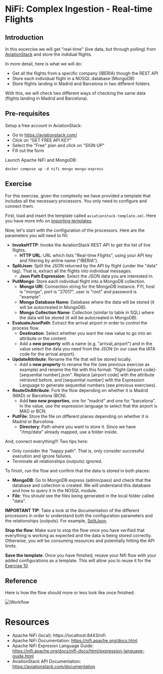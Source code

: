 # NiFi: Complex Ingestion - Real-time Flights

## Introduction

In this excercise we will get "real-time" (live data, but through polling) from [AviationStack](https://aviationstack.com/) and store the indidual flights.

In more detail, here is what we will do:

* Get all the flights from a specific company (IBERIA) though the REST API
* Store each individual flight in a NOSQL database (MongoDB)
* Store flights landing in Madrid and Barcelona in two different folders

With this, we will check two different ways of checking the same data (flights landing in Madrid and Barcelona).

## Pre-requisites

Setup a free account in AviationStack:

* Go to https://aviationstack.com/
* Click on "GET FREE API KEY"
* Select the "Free" plan and click on "SIGN UP"
* Fill out the form

Launch Apache NiFi and MongoDB:

```shell
docker compose up -d nifi mongo mongo-express
```


## Exercise

For this exercise, given the complexity we have provided a template that includes all the necessary processors. You only need to configure and connect them.

First, load and insert the template called `aviationstack-template.xml`. Here you have more info on [importing templates](https://nifi.apache.org/docs/nifi-docs/html/user-guide.html#Import_Template).

Now, let's start with the configuration of the processors. Here are the parameters you will need to fill:

* **InvokeHTTP**: Invoke the AviationStack REST API to get the list of live flights.
  * **HTTP URL**: URL which lists "Real-time Flights", using your API key and filtering by airline name ("IBERIA").
* **SplitJson**: Split the JSON returned by the API by flight (under the "data" tag). That is, extract all the flights into individual messages.
  * **Json Path Expression**: Select the JSON data you are interested in.
* **PutMongo**: Store each individual flight into a MongoDB collection.
  * **Mongo URI**: Connection string for the MongoDB instance. FYI, host is "mongo", port is "27017", user is "root" and password is "example".
  * **Mongo Database Name**: Database where the data will be stored (it will be autocreated in MongoDB).
  * **Mongo Collection Name**: Collection (similar to table in SQL) where the data will be stored (it will be autocreated in MongoDB).
* **EvaluateJsonPath**: Extract the arrival airport in order to control the process flow.
  * **Destination**: Select whether you want the new value to go into an attribute or the content.
  * Add a **new property** with a name (e.g. "arrival_airport") and in the value select the data you need from the JSON (in our case the IATA code for the arrival airport).
* **UpdateAttribute**: Rename the file that will be stored locally.
  * Add a **new property** to rename the file (see previous exercise as example) and rename the file with this format: "flight-[airport code]-[sequential number].json". Replace [airport code] with the attribute retrieved before, and [sequential number] with the Expression Language to generate sequential numbers (see previous exercises).
* **RouteOnAttribute**: Fork the flow depending on whether it is Madrid (MAD) or Barcelona (BCN).
  * Add **two new properties**, one for "madrid" and one for "barcelona". In the value, use the expression language to select that the airport is MAD or BCN.
* **PutFile**: Store the file on different places depending on whether it is Madrid or Barcelona.
  * **Directory**: Path where you want to store it. Since we have "/tmp/data" already mapped, use a folder inside.

And, connect everything!!! Two tips here:

* Only consider the "happy path". That is, only consider successful execution and ignore failures.
* Terminate all relationships (outputs) ignored.

To finish, run the flow and confirm that the data is stored in both places:

* **MongoDB**: Go to MongoDB express (admin/pass) and check that the database and collection is created. We will understand this database and how to query it in the NOSQL module.
* **File**: You should see the files being generated in the local folder called "data".

**IMPORTANT TIP**: Take a look at the documentation of the different processors in order to understand both the configuration parameters and the relationships (outputs). For example, [SplitJson](https://nifi.apache.org/docs/nifi-docs/components/org.apache.nifi/nifi-standard-nar/1.12.1/org.apache.nifi.processors.standard.SplitJson/).

**Stop the flow**: Make sure to stop the flow once you have verified that everything is working as expected and the data is being stored correctly. Otherwise, you will be consuming resources and potentially hitting the API limits. 

**Save the template**: Once you have finished, resave your Nifi flow with your added configurations as a template. This will allow you to reuse it for the [Exercise 10](../Exercise11/README.md).

## Reference

Here is how the flow should more or less look like once finished:

![Workflow](../../img/exercise4.png)

# Resources

* Apache NiFi (local): https://localhost:8443/nifi
* Apache NiFi Documentation: https://nifi.apache.org/docs.html
* Apache NiFi Expresion Language Guide: https://nifi.apache.org/docs/nifi-docs/html/expression-language-guide.html 
* AviationStack API Documentation: https://aviationstack.com/documentation 
